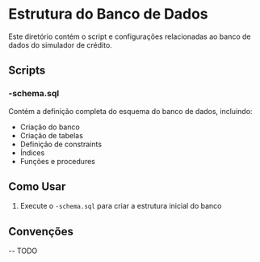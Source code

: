 # Estrutura do Banco de Dados

Este diretório contém o script e configurações relacionadas ao banco de dados do simulador de crédito.

## Scripts

### -schema.sql
Contém a definição completa do esquema do banco de dados, incluindo:
- Criação do banco
- Criação de tabelas
- Definição de constraints
- Índices
- Funções e procedures

## Como Usar

1. Execute o `-schema.sql` para criar a estrutura inicial do banco

## Convenções

-- TODO